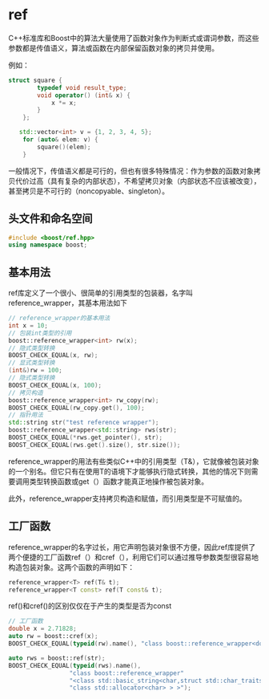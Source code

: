 # ref

C++标准库和Boost中的算法大量使用了函数对象作为判断式或谓词参数，而这些参数都是传值语义，算法或函数在内部保留函数对象的拷贝并使用。

例如：

```c++
struct square {
        typedef void result_type;
        void operator() (int& x) {
            x *= x;
        }
    };

   std::vector<int> v = {1, 2, 3, 4, 5};
    for (auto& elem: v) {
        square()(elem);
    }
```

一般情况下，传值语义都是可行的，但也有很多特殊情况：作为参数的函数对象拷贝代价过高（具有复杂的内部状态），不希望拷贝对象（内部状态不应该被改变），甚至拷贝是不可行的（noncopyable、singleton）。

## 头文件和命名空间

```c++
#include <boost/ref.hpp>
using namespace boost;
```

## 基本用法

ref库定义了一个很小、很简单的引用类型的包装器，名字叫reference_wrapper，其基本用法如下

```c++
// reference_wrapper的基本用法
int x = 10;
// 包装int类型的引用
boost::reference_wrapper<int> rw(x);
// 隐式类型转换
BOOST_CHECK_EQUAL(x, rw);
// 显式类型转换
(int&)rw = 100; 
// 隐式类型转换
BOOST_CHECK_EQUAL(x, 100);
// 拷贝构造
boost::reference_wrapper<int> rw_copy(rw);
BOOST_CHECK_EQUAL(rw_copy.get(), 100);
// 指针用法
std::string str("test reference wrapper");
boost::reference_wrapper<std::string> rws(str);
BOOST_CHECK_EQUAL(*rws.get_pointer(), str);
BOOST_CHECK_EQUAL(rws.get().size(), str.size());
```

reference_wrapper的用法有些类似C++中的引用类型（T&），它就像被包装对象的一个别名。但它只有在使用T的语境下才能够执行隐式转换，其他的情况下则需要调用类型转换函数或get（）函数才能真正地操作被包装对象。

此外，reference_wrapper支持拷贝构造和赋值，而引用类型是不可赋值的。

## 工厂函数

reference_wrapper的名字过长，用它声明包装对象很不方便，因此ref库提供了两个便捷的工厂函数ref（）和cref（），利用它们可以通过推导参数类型很容易地构造包装对象。这两个函数的声明如下：

```c++
reference_wrapper<T> ref(T& t);
reference_wrapper<T const> ref(T const& t);
```

ref()和cref()的区别仅仅在于产生的类型是否为const

```c++
// 工厂函数
double x = 2.71828;
auto rw = boost::cref(x);
BOOST_CHECK_EQUAL(typeid(rw).name(), "class boost::reference_wrapper<double const >");

auto rws = boost::ref(str);
BOOST_CHECK_EQUAL(typeid(rws).name(),
                 "class boost::reference_wrapper"
                 "<class std::basic_string<char,struct std::char_traits<char>,"
                 "class std::allocator<char> > >");
```